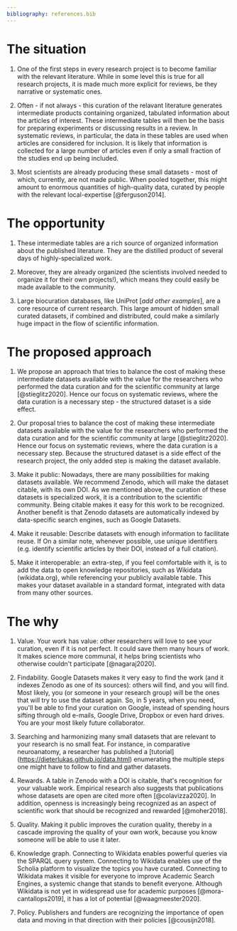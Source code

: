 ```yaml
---
bibliography: references.bib
---
```


# The situation

1.  One of the first steps in every research project is to become familiar with the relevant literature. While in some level this is true for all research projects, it is made much more explicit for reviews, be they narrative or systematic ones.

2.  Often - if not always - this curation of the relavant literature generates intermediate products containing organized, tabulated information about the articles of interest. These intermediate tables will then be the basis for preparing experiments or discussing results in a review. In systematic reviews, in particular, the data in these tables are used when articles are considered for inclusion. It is likely that information is collected for a large number of articles even if only a small fraction of the studies end up being included.

3.  Most scientists are already producing these small datasets - most of which, currently, are not made public. When pooled together, this might amount to enormous quantities of high-quality data, curated by people with the relevant local-expertise [@ferguson2014].

# The opportunity

1.  These intermediate tables are a rich source of organized information about the published literature. They are the distilled product of several days of highly-specialized work.

2.  Moreover, they are already organized (the scientists involved needed to organize it for their own projects!), which means they could easily be made available to the community.

3.  Large biocuration databases, like UniProt [*add other examples*], are a core resource of current research. This large amount of hidden small curated datasets, if combined and distributed, could make a similarly huge impact in the flow of scientific information.

# The proposed approach

1.  We propose an approach that tries to balance the cost of making these intermediate datasets available with the value for the researchers who performed the data curation and for the scientific community at large [@stieglitz2020]. Hence our focus on systematic reviews, where the data curation is a necessary step - the structured dataset is a side effect.

1.  Our proposal tries to balance the cost of making these intermediate datasets available with the value for the researchers who performed the data curation and for the scientific community at large [@stieglitz2020]. Hence our focus on systematic reviews, where the data curation is a necessary step. Because the structured dataset is a side effect of the research project, the only added step is making the dataset available.

2.  Make it public: Nowadays, there are many possibilities for making datasets available. We recommend Zenodo, which will make the dataset citable, with its own DOI. As we mentioned above, the curation of these datasets is specialized work, it is a contribution to the scientific community. Being citable makes it easy for this work to be recognized. Another benefit is that Zenodo datasets are automatically indexed by data-specific search engines, such as Google Datasets.

3.  Make it reusable: Describe datasets with enough information to facilitate reuse. If On a similar note, whenever possible, use unique identifiers (e.g. identify scientific articles by their DOI, instead of a full citation).

4.  Make it interoperable: an extra-step, if you feel comfortable with it, is to add the data to open knowledge repositories, such as Wikidata (wikidata.org), while referencing your publicly available table. This makes your dataset available in a standard format, integrated with data from many other sources.

# The why

1.  Value. Your work has value: other researchers will love to see your curation, even if it is not perfect. It could save them many hours of work. It makes science more communal, it helps bring scientists who otherwise couldn't participate [@nagaraj2020].

2.  Findability. Google Datasets makes it very easy to find the work (and it indexes Zenodo as one of its sources): others will find, and you will find. Most likely, you (or someone in your research group) will be the ones that will try to use the dataset again. So, in 5 years, when you need, you'll be able to find your curation on Google, instead of spending hours sifting through old e-mails, Google Drive, Dropbox or even hard drives. You are your most likely future collaborator.

3.  Searching and harmonizing many small datasets that are relevant to your research is no small feat. For instance, in comparative neuroanatomy, a researcher has published a [tutorial] (<https://dieterlukas.github.io/data.html>) enumerating the multiple steps one might have to follow to find and gather datasets.

4.  Rewards. A table in Zenodo with a DOI is citable, that's recognition for your valuable work. Empirical research also suggests that publications whose datasets are open are cited more often [@colavizza2020]. In addition, openness is increasingly being recognized as an aspect of scientific work that should be recognized and rewarded [@moher2018].

5.  Quality. Making it public improves the curation quality, thereby in a cascade improving the quality of your own work, because you know someone will be able to use it later.

6.  Knowledge graph. Connecting to Wikidata enables powerful queries via the SPARQL query system. Connecting to Wikidata enables use of the Scholia platform to visualize the topics you have curated. Connecting to Wikidata makes it visible for everyone to improve Academic Search Engines, a systemic change that stands to benefit everyone. Although Wikidata is not yet in widespread use for academic purposes [@mora-cantallops2019], it has a lot of potential [@waagmeester2020].

7.  Policy. Publishers and funders are recognizing the importance of open data and moving in that direction with their policies [@cousijn2018].
